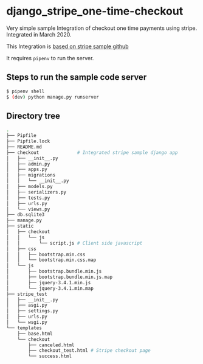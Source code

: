 # django_stripe_one-time-checkout
Very simple sample Integration of checkout one time payments using stripe. Integrated in March 2020.

This Integration is [based on stripe sample github](https://github.com/stripe-samples/checkout-one-time-payments)

It requires `pipenv` to run the server.

## Steps to run the sample code server

```bash
$ pipenv shell
$ (dev) python manage.py runserver
```

## Directory tree
```bash
.
├── Pipfile
├── Pipfile.lock
├── README.md
├── checkout              # Integrated stripe sample django app
│   ├── __init__.py
│   ├── admin.py
│   ├── apps.py
│   ├── migrations
│   │   └── __init__.py
│   ├── models.py
│   ├── serializers.py
│   ├── tests.py
│   ├── urls.py
│   └── views.py
├── db.sqlite3
├── manage.py
├── static
│   ├── checkout
│   │   └── js
│   │       └── script.js # Client side javascript
│   ├── css
│   │   ├── bootstrap.min.css
│   │   └── bootstrap.min.css.map
│   └── js
│       ├── bootstrap.bundle.min.js
│       ├── bootstrap.bundle.min.js.map
│       ├── jquery-3.4.1.min.js
│       └── jquery-3.4.1.min.map
├── stripe_test
│   ├── __init__.py
│   ├── asgi.py
│   ├── settings.py
│   ├── urls.py
│   └── wsgi.py
└── templates
    ├── base.html
    └── checkout
        ├── canceled.html
        ├── checkout_test.html # Stripe checkout page
        └── success.html
```
